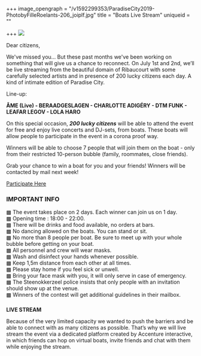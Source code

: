 +++
image_opengraph = "/v1592299353/ParadiseCity2019-PhotobyFilleRoelants-206_joiplf.jpg"
title = "Boats Live Stream"
uniqueid = ""

+++
![](https://res.cloudinary.com/dxswtxauo/image/upload/w_1000/f_auto/v1592299353/ParadiseCity2019-PhotobyFilleRoelants-206_joiplf.jpg)

Dear citizens,

We've missed you... But these past months we've been working on something that will give us a chance to reconnect. On July 1st and 2nd, we’ll be live streaming from the beautiful domain of Ribaucourt with some carefully selected artists and in presence of 200 lucky citizens each day. A kind of intimate edition of Paradise City.

Line-up:

**ÂME (Live) - BERAADGESLAGEN - CHARLOTTE ADIGÉRY - DTM FUNK - LEAFAR LEGOV - LOLA HARO**

On this special occasion, **_200 lucky citizens_** will be able to attend the event for free and enjoy live concerts and DJ-sets, from boats. These boats will allow people to participate in the event in a corona proof way.

Winners will be able to choose 7 people that will join them on the boat - only from their restricted 10-person bubble (family, roommates, close friends).

Grab your chance to win a boat for you and your friends! Winners will be contacted by mail next week!

<a class="btn" href="www.paradisecity.be/boatsregistration"> Participate Here </a>

### **IMPORTANT INFO**

▩ The event takes place on 2 days. Each winner can join us on 1 day.  
▩ Opening time : 18:00 - 22:00.  
▩ There will be drinks and food available, no orders at bars.  
▩ No dancing allowed on the boats. You can stand or sit.  
▩ No more than 8 people per boat. Be sure to meet up with your whole bubble before getting on your boat.  
▩ All personnel and crew will wear masks.  
▩ Wash and disinfect your hands whenever possible.  
▩ Keep 1,5m distance from each other at all times.  
▩ Please stay home if you feel sick or unwell.  
▩ Bring your face mask with you, it will only serve in case of emergency.  
▩ The Steenokkerzeel police insists that only people with an invitation should show up at the venue.  
▩ Winners of the contest will get additional guidelines in their mailbox.

###   
**LIVE STREAM**

Because of the very limited capacity we wanted to push the barriers and be able to connect with as many citizens as possible. That’s why we will live stream the event via a dedicated platform created by Accenture interactive, in which friends can hop on virtual boats, invite friends and chat with them while enjoying the stream.